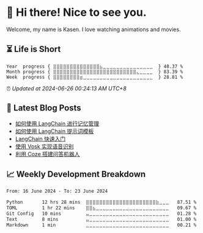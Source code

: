 <h1>👋 Hi there! Nice to see you.</h1>

Welcome, my name is Kasen. I love watching animations and movies.

## ⏳ Life is Short

<!-- Start of Time Progress Bar -->
``` text
Year  progress { ⣿⣿⣿⣿⣿⣿⣿⣿⣿⣿⣿⣿⣿⣿⣦⣀⣀⣀⣀⣀⣀⣀⣀⣀⣀⣀⣀⣀⣀⣀  } 48.37 %
Month progress { ⣿⣿⣿⣿⣿⣿⣿⣿⣿⣿⣿⣿⣿⣿⣿⣿⣿⣿⣿⣿⣿⣿⣿⣿⣿⣄⣀⣀⣀⣀  } 83.39 %
Week  progress { ⣿⣿⣿⣿⣿⣿⣿⣿⣶⣀⣀⣀⣀⣀⣀⣀⣀⣀⣀⣀⣀⣀⣀⣀⣀⣀⣀⣀⣀⣀  } 28.81 %
```

⏰ *Updated at 2024-06-26 00:24:13 AM UTC+8*

<!-- End of Time Progress Bar -->

## 📝 Latest Blog Posts

<!-- BLOG-POST-LIST:START -->
- [如何使用 LangChain 进行记忆管理](https://blog.imkasen.com/langchain-memory-management/)
- [如何使用 LangChain 提示词模板](https://blog.imkasen.com/langchain-prompt-templates/)
- [LangChain 快速入门](https://blog.imkasen.com/langchain-quickstart/)
- [使用 Vosk 实现语音识别](https://blog.imkasen.com/vosk-api-speech-recognition/)
- [利用 Coze 搭建问答机器人](https://blog.imkasen.com/build-coze-robot/)
<!-- BLOG-POST-LIST:END -->

## 📈 Weekly Development Breakdown

<!--START_SECTION:waka-->

```txt
From: 16 June 2024 - To: 23 June 2024

Python       12 hrs 28 mins  ⣿⣿⣿⣿⣿⣿⣿⣿⣿⣿⣿⣿⣿⣿⣿⣿⣿⣿⣿⣿⣿⣷⣀⣀⣀   87.51 %
TOML         1 hr 22 mins    ⣿⣿⣦⣀⣀⣀⣀⣀⣀⣀⣀⣀⣀⣀⣀⣀⣀⣀⣀⣀⣀⣀⣀⣀⣀   09.67 %
Git Config   10 mins         ⣤⣀⣀⣀⣀⣀⣀⣀⣀⣀⣀⣀⣀⣀⣀⣀⣀⣀⣀⣀⣀⣀⣀⣀⣀   01.28 %
Text         8 mins          ⣤⣀⣀⣀⣀⣀⣀⣀⣀⣀⣀⣀⣀⣀⣀⣀⣀⣀⣀⣀⣀⣀⣀⣀⣀   01.00 %
Markdown     1 min           ⣀⣀⣀⣀⣀⣀⣀⣀⣀⣀⣀⣀⣀⣀⣀⣀⣀⣀⣀⣀⣀⣀⣀⣀⣀   00.21 %
```

<!--END_SECTION:waka-->
